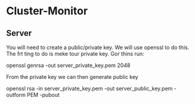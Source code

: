 # Cluster-Monitor


## Server
You will need to create a public/private key. We will use openssl to do this.
The frt ting to do is meke tour private key. Gor thins run:

openssl genrsa -out server_private_key.pem 2048

From the private key we can then generate public key

openssl rsa -in server_private_key.pem -out server_public_key.pem -outform PEM -pubout